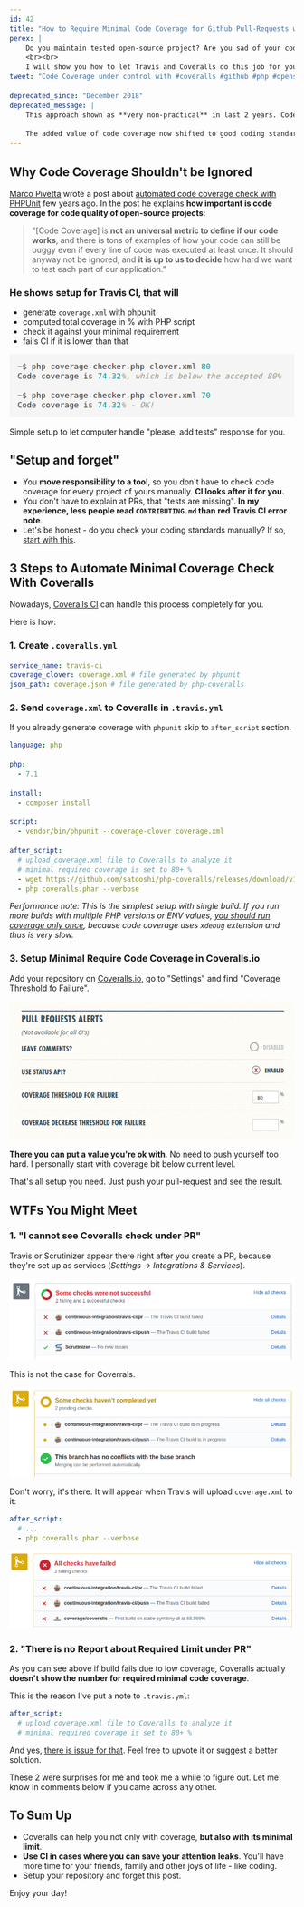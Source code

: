 ```yaml
---
id: 42
title: "How to Require Minimal Code Coverage for Github Pull-Requests with Coveralls"
perex: |
    Do you maintain tested open-source project? Are you sad of your code-coverage decreasing over time in wave of pull-requests? <strong>Are you tired of telling "could you add tests"</strong>?
    <br><br>
    I will show you how to let Travis and Coveralls do this job for you.
tweet: "Code Coverage under control with #coveralls #github #php #opensource"

deprecated_since: "December 2018"
deprecated_message: |
    This approach shown as **very non-practical** in last 2 years. Code-coverage of X is not worth the stress.
      
    The added value of code coverage now shifted to good coding standards or static analysis.
---
```


## Why Code Coverage Shouldn't be Ignored

[Marco Pivetta](https://twitter.com/Ocramius) wrote a post about [automated code coverage check with PHPUnit](https://ocramius.github.io/blog/automated-code-coverage-check-for-github-pull-requests-with-travis/) few years ago. In the post he explains **how important is code coverage for code quality of open-source projects**:

> "[Code Coverage] is **not an universal metric to define if our code works**, and there is tons of examples of how your code can still be buggy even if every line of code was executed at least once. It should anyway not be ignored, and **it is up to us to decide** how hard we want to test each part of our application."

### He shows setup for Travis CI, that will

- generate `coverage.xml` with phpunit
- computed total coverage in % with PHP script
- check it against your minimal requirement
- fails CI if it is lower than that

<img src="/assets/images/posts/2017/coveralls/coverage-checker.png" class="img-thumbnail">

Simple setup to let computer handle "please, add tests" response for you.

## "Setup and forget"

- You **move responsibility to a tool**, so you don't have to check code coverage for every project of yours manually. **CI looks after  it for you.**
- You don't have to explain at PRs, that "tests are missing". **In my experience, less people read `CONTRIBUTING.md` than red Travis CI error note**.
- Let's be honest - do you check your coding standards manually? If so, [start with this](https://github.com/symplify/EasyCodingStandard).


## 3 Steps to Automate Minimal Coverage Check With Coveralls

Nowadays, [Coveralls CI](http://coveralls.io/) can handle this process completely for you.

Here is how:

### 1. Create `.coveralls.yml`

```yaml
service_name: travis-ci
coverage_clover: coverage.xml # file generated by phpunit
json_path: coverage.json # file generated by php-coveralls
```

### 2. Send `coverage.xml` to Coveralls in `.travis.yml`

If you already generate coverage with `phpunit` skip to `after_script` section.

```yaml
language: php

php:
  - 7.1

install:
  - composer install

script:
  - vendor/bin/phpunit --coverage-clover coverage.xml

after_script:
  # upload coverage.xml file to Coveralls to analyze it
  # minimal required coverage is set to 80+ %
  - wget https://github.com/satooshi/php-coveralls/releases/download/v1.0.1/coveralls.phar
  - php coveralls.phar --verbose
```

*Performance note: This is the simplest setup with single build. If you run more builds with multiple PHP versions or ENV values, [you should run coverage only once](https://github.com/Symplify/Symplify/blob/e6ef5aeef11fc292841f204bd7ddcd2a55aace12/.travis.yml#L3-L30), because code coverage uses `xdebug` extension and thus is very slow.*

### 3. Setup Minimal Require Code Coverage in Coveralls.io

Add your repository on [Coveralls.io](https://coveralls.io), go to "Settings" and find "Coverage Threshold fo Failure".

<img src="/assets/images/posts/2017/coveralls/coveralls-threshold.png" class="img-thumbnail">

**There you can put a value you're ok with**. No need to push yourself too hard.
I personally start with coverage bit below current level.

That's all setup you need. Just push your pull-request and see the result.


## WTFs You Might Meet

### 1. "I cannot see Coveralls check under PR"

Travis or Scrutinizer appear there right after you create a PR, because they're set up as services (*Settings → Integrations & Services*).

<img src="/assets/images/posts/2017/coveralls/build-checks-scrutinizer.png" class="img-thumbnail">

This is not the case for Coverrals.

<img src="/assets/images/posts/2017/coveralls/report-at-first.png" class="img-thumbnail">

Don't worry, it's there. It will appear when Travis will upload `coverage.xml` to it:

```yaml
after_script:
  # ...
  - php coveralls.phar --verbose
```

<img src="/assets/images/posts/2017/coveralls/report-after-ping.png" class="img-thumbnail">


### 2. "There is no Report about Required Limit under PR"

As you can see above if build fails due to low coverage, Coveralls actually **doesn't show the number for required minimal code coverage**.

This is the reason I've put a note to `.travis.yml`:

```yaml
after_script:
  # upload coverage.xml file to Coveralls to analyze it
  # minimal required coverage is set to 80+ %
```

And yes, [there is issue for that](https://github.com/lemurheavy/coveralls-public/issues/982). Feel free to upvote it or suggest a better solution.

These 2 were surprises for me and took me a while to figure out. Let me know in comments below if you came across any other.

## To Sum Up

- Coveralls can help you not only with coverage, **but also with its minimal limit**.
- **Use CI in cases where you can save your attention leaks**. You'll have more time for your friends, family and other joys of life - like coding.
- Setup your repository and forget this post.

Enjoy your day!